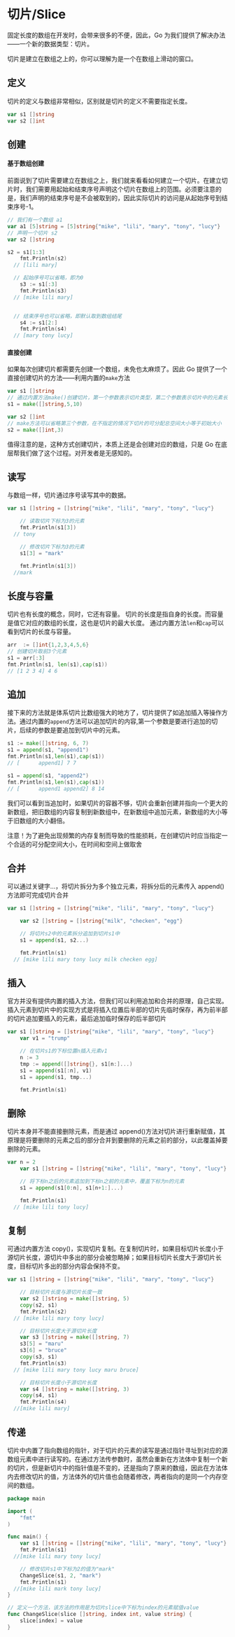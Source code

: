 # 切片/Slice

固定长度的数组在开发时，会带来很多的不便，因此，Go 为我们提供了解决办法——一个新的数据类型：切片。

切片是建立在数组之上的，你可以理解为是一个在数组上滑动的窗口。

## 定义

切片的定义与数组非常相似，区别就是切片的定义不需要指定长度。

```go
var s1 []string
var s2 []int
```

## 创建

#### 基于数组创建

前面说到了切片需要建立在数组之上，我们就来看看如何建立一个切片。在建立切片时，我们需要用起始和结束序号声明这个切片在数组上的范围。必须要注意的是，我们声明的结束序号是不会被取到的，因此实际切片的访问是从起始序号到结束序号-1。

```go
// 我们有一个数组 a1
var a1 [5]string = [5]string{"mike", "lili", "mary", "tony", "lucy"}
// 声明一个切片 s2
var s2 []string

s2 = s1[1:3]
	fmt.Println(s2)
  // [lili mary]

  // 起始序号可以省略，即为0
	s3 := s1[:3]
	fmt.Println(s3)
  // [mike lili mary]


  // 结束序号也可以省略，即默认取到数组结尾
	s4 := s1[2:]
	fmt.Println(s4)
  // [mary tony lucy]
```

#### 直接创建

如果每次创建切片都需要先创建一个数组，未免也太麻烦了。因此 Go 提供了一个直接创建切片的方法——利用内置的`make`方法

```go
var s1 []string
// 通过内置方法make()创建切片，第一个参数表示切片类型，第二个参数表示切片中的元素长度，第三个参数表示切片可分配的空间大小
s1 = make([]string,5,10)

var s2 []int
// make方法可以省略第三个参数，在不指定的情况下切片的可分配总空间大小等于初始大小
s2 = make([]int,3)
```

值得注意的是，这种方式创建切片，本质上还是会创建对应的数组，只是 Go 在底层帮我们做了这个过程。对开发者是无感知的。

## 读写

与数组一样，切片通过序号读写其中的数据。

```go
var s1 []string = []string{"mike", "lili", "mary", "tony", "lucy"}

	// 读取切片下标为3的元素
	fmt.Println(s1[3])
  // tony

	// 修改切片下标为3的元素
	s1[3] = "mark"

	fmt.Println(s1[3])
  //mark
```

## 长度与容量

切片也有长度的概念，同时，它还有容量。
切片的长度是指自身的长度。而容量是值它对应的数组的长度，这也是切片的最大长度。
通过内置方法`len`和`cap`可以看到切片的长度与容量。

```go
arr  := []int{1,2,3,4,5,6}
// 创建切片取前3个元素
s1 = arr[:3]
fmt.Println(s1, len(s1),cap(s1))
// [1 2 3 4] 4 6
```

## 追加

接下来的方法就是体系切片比数组强大的地方了，切片提供了如追加插入等操作方法。通过内置的`append`方法可以追加切片的内容,第一个参数是要进行追加的切片，后续的参数是要追加到切片中的元素。

```go
s1 := make([]string, 6, 7)
s1 = append(s1, "append1")
fmt.Println(s1,len(s1),cap(s1))
// [      append1] 7 7

s1 = append(s1, "append2")
fmt.Println(s1,len(s1),cap(s1))
// [      append1 append2] 8 14
```

我们可以看到当追加时，如果切片的容器不够，切片会重新创建并指向一个更大的新数组，把旧数组的内容复制到新数组中，在新数组中追加元素，新数组的大小等于旧数组的大小翻倍。

注意！为了避免出现频繁的内存复制而导致的性能损耗，在创建切片时应当指定一个合适的可分配空间大小，在时间和空间上做取舍

## 合并

可以通过关键字...，将切片拆分为多个独立元素，将拆分后的元素传入 append()方法即可完成切片合并

```go
var s1 []string = []string{"mike", "lili", "mary", "tony", "lucy"}

	var s2 []string = []string{"milk", "checken", "egg"}

	// 将切片s2中的元素拆分追加到切片s1中
	s1 = append(s1, s2...)

	fmt.Println(s1)
  // [mike lili mary tony lucy milk checken egg]
```

## 插入

官方并没有提供内置的插入方法，但我们可以利用追加和合并的原理，自己实现。
插入元素到切片中的实现方式是将插入位置后半部的切片先临时保存，再为前半部的切片追加要插入的元素，最后追加临时保存的后半部切片

```go
var s1 []string = []string{"mike", "lili", "mary", "tony", "lucy"}
	var v1 = "trump"

	// 在切片s1的下标位置n插入元素v1
	n := 3
	tmp := append([]string{}, s1[n:]...)
	s1 = append(s1[:n], v1)
	s1 = append(s1, tmp...)

	fmt.Println(s1)
```

## 删除

切片本身并不能直接删除元素，而是通过 append()方法对切片进行重新赋值，其原理是将要删除的元素之后的部分合并到要删除的元素之前的部分，以此覆盖掉要删除的元素。

```go
var n = 2
	var s1 []string = []string{"mike", "lili", "mary", "tony", "lucy"}

	// 将下标n之后的元素追加到下标n之前的元素中，覆盖下标为n的元素
	s1 = append(s1[0:n], s1[n+1:]...)

	fmt.Println(s1)
  // [mike lili tony lucy]
```

## 复制

可通过内置方法 copy()，实现切片复制。在复制切片时，如果目标切片长度小于源切片长度，源切片中多出的部分会被忽略掉；如果目标切片长度大于源切片长度，目标切片多出的部分内容会保持不变。

```go
var s1 []string = []string{"mike", "lili", "mary", "tony", "lucy"}

	// 目标切片长度与源切片长度一致
	var s2 []string = make([]string, 5)
	copy(s2, s1)
	fmt.Println(s2)
  // [mike lili mary tony lucy]

	// 目标切片长度大于源切片长度
	var s3 []string = make([]string, 7)
	s3[5] = "maru"
	s3[6] = "bruce"
	copy(s3, s1)
	fmt.Println(s3)
  // [mike lili mary tony lucy maru bruce]

	// 目标切片长度小于源切片长度
	var s4 []string = make([]string, 3)
	copy(s4, s1)
	fmt.Println(s4)
  //[mike lili mary]
```

## 传递
切片中内置了指向数组的指针，对于切片的元素的读写是通过指针寻址到对应的源数组元素中进行读写的。在通过方法传参数时，虽然会重新在方法体中复制一个新的切片，但是新切片中的指针值是不变的，还是指向了原来的数组，因此在方法体内去修改切片的值，方法体外的切片值也会随着修改，两者指向的是同一个内存空间的数组。
```go
package main

import (
	"fmt"
)

func main() {
	var s1 []string = []string{"mike", "lili", "mary", "tony", "lucy"}
	fmt.Println(s1)
  //[mike lili mary tony lucy]

	// 修改切片s1中下标为2的值为"mark"
	ChangeSlice(s1, 2, "mark")
	fmt.Println(s1)
  //[mike lili mark tony lucy]
}

// 定义一个方法，该方法的作用是为切片slice中下标为index的元素赋值value
func ChangeSlice(slice []string, index int, value string) {
	slice[index] = value
}
```